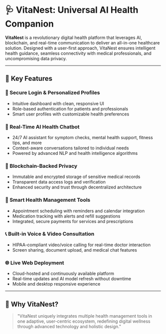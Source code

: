 # 🩺 VitaNest: Universal AI Health Companion

**VitaNest** is a revolutionary digital health platform that leverages AI, blockchain, and real-time communication to deliver an all-in-one healthcare solution. Designed with a user-first approach, VitaNest ensures intelligent health guidance, seamless connectivity with medical professionals, and uncompromising data privacy.

---

## 🌟 Key Features

### 🔐 Secure Login & Personalized Profiles
- Intuitive dashboard with clean, responsive UI
- Role-based authentication for patients and professionals
- Smart user profiles with customizable health preferences

### 🤖 Real-Time AI Health Chatbot
- 24/7 AI assistant for symptom checks, mental health support, fitness tips, and more
- Context-aware conversations tailored to individual needs
- Powered by advanced NLP and health intelligence algorithms

### 🔗 Blockchain-Backed Privacy
- Immutable and encrypted storage of sensitive medical records
- Transparent data access logs and verification
- Enhanced security and trust through decentralized architecture

### 📆 Smart Health Management Tools
- Appointment scheduling with reminders and calendar integration
- Medication tracking with alerts and refill suggestions
- Integrated, secure payments for services and prescriptions

### 📞 Built-in Voice & Video Consultation
- HIPAA-compliant video/voice calling for real-time doctor interaction
- Screen sharing, document upload, and medical chat features

### 🌐 Live Web Deployment
- Cloud-hosted and continuously available platform
- Real-time updates and AI model refresh without downtime
- Mobile and desktop responsive experience

---

## 🧠 Why VitaNest?

> "VitaNest uniquely integrates multiple health management tools in one adaptive, user-centric ecosystem, redefining digital wellness through advanced technology and holistic design."





